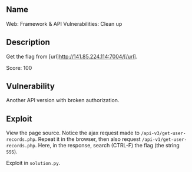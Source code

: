 Name
----

Web: Framework & API Vulnerabilities: Clean up

Description
-----------

Get the flag from [url]http://141.85.224.114:7004/[/url].

Score: 100

Vulnerability
-------------

Another API version with broken authorization.

Exploit
-------

View the page source. Notice the ajax request made to `/api-v3/get-user-records.php`.
Repeat it in the browser, then also request `/api-v1/get-user-records.php`.
Here, in the response, search (CTRL-F) the flag (the string `SSS`).

Exploit in `solution.py`.
